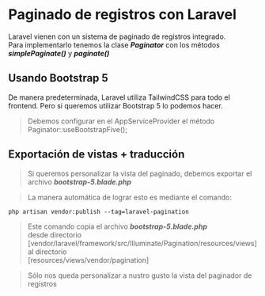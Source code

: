 # Paginado de registros con Laravel

Laravel vienen con un sistema de paginado de registros integrado.  
Para implementarlo tenemos la clase ***Paginator*** con los métodos ***simplePaginate()*** y ***paginate()***  

## Usando Bootstrap 5

De manera predeterminada, Laravel utiliza TailwindCSS para todo el frontend. Pero si queremos utilizar Bootstrap 5 lo podemos hacer. 

> Debemos configurar en el AppServiceProvider el método Paginator::useBootstrapFive();  


## Exportación de vistas + traducción

> Si queremos personalizar la vista del paginado, debemos exportar el archivo ***bootstrap-5.blade.php***  

> La manera automática de lograr esto es mediante el comando:   

    php artisan vendor:publish --tag=laravel-pagination  

> Este comando copia el archivo ***bootstrap-5.blade.php***  
> desde directorio  
[vendor/laravel/framework/src/Illuminate/Pagination/resources/views]   
al directorio  
[resources/views/vendor/pagination]  

> Sólo nos queda personalizar a nustro gusto la vista del paginador de registros   
